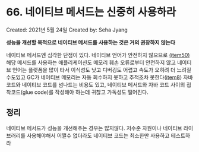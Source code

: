 # 66. 네이티브 메서드는 신중히 사용하라

Created: 2021년 5월 24일
Created by: Seha Jyang

**성능을 개선할 목적으로 네이티브 메서드를 사용하는 것은 거의 권장하지 않는다**

네이티브 메서드엔 심각한 단점이 있다. 네이티브 언어가 안전하지 않으므로 [(item50)](50%20%E1%84%8C%E1%85%A5%E1%86%A8%E1%84%89%E1%85%B5%E1%84%8B%E1%85%A6%20%E1%84%87%E1%85%A1%E1%86%BC%E1%84%8B%E1%85%A5%E1%84%8C%E1%85%A5%E1%86%A8%20%E1%84%87%E1%85%A9%E1%86%A8%E1%84%89%E1%85%A1%E1%84%87%E1%85%A9%E1%86%AB%E1%84%8B%E1%85%B3%E1%86%AF%20%E1%84%86%E1%85%A1%E1%86%AB%E1%84%83%E1%85%B3%E1%86%AF%E1%84%85%E1%85%A1%2017634fabc79740f4aade532f059505cf.md) 해당 메서드를 사용하는 애플리케이션도 메모리 훼손 오류로부터 안전하지 않고 네이티브 언어는 플랫폼을 많이 타서 이식성도 낮고 디버깅도 어렵고 속도가 오히려 더 느려질수도있고 GC가 네이티브 메모리는 자동 회수하지 못하고 추적조차 못한다([item8](8%20finalizer%20%E1%84%8B%E1%85%AA%20cleaner%E1%84%8B%E1%85%B4%20%E1%84%89%E1%85%A1%E1%84%8B%E1%85%AD%E1%86%BC%E1%84%8B%E1%85%B3%E1%86%AF%20%E1%84%91%E1%85%B5%E1%84%92%E1%85%A1%E1%84%85%E1%85%A1%2088c955e8c73144be8c09ab38e4aaf52e.md)) 자바코드와 네이티브 코드를 넘나드는 비용도 있고, 네이티브 메서드와 자바 코드 사이의 접착코드(glue code)를 작성해야 하는데 귀찮고 가독성도 떨어진다.

## 정리

네이티브 메서드가 성능을 개선해주는 경우는 많지않다. 저수준 자원이나 네이티브 라이브러리를 사용해야해서 어쩔수 없더라도 네이티브 코드는 최소한만 사용하고 테스트하라
